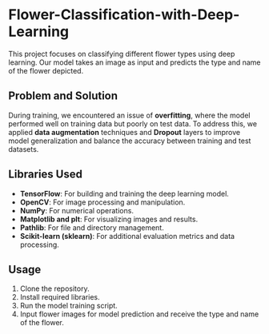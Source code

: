 # Flower-Classification-with-Deep-Learning

This project focuses on classifying different flower types using deep learning. Our model takes an image as input and predicts the type and name of the flower depicted. 

## Problem and Solution 
During training, we encountered an issue of **overfitting**, where the model performed well on training data but poorly on test data. To address this, we applied **data augmentation** techniques and **Dropout** layers to improve model generalization and balance the accuracy between training and test datasets.

## Libraries Used
* **TensorFlow**: For building and training the deep learning model.
* **OpenCV**: For image processing and manipulation.
* **NumPy**: For numerical operations.
* **Matplotlib and plt**: For visualizing images and results. 
* **Pathlib**: For file and directory management. 
* **Scikit-learn (sklearn)**: For additional evaluation metrics and data processing.

## Usage 
1. Clone the repository.
2. Install required libraries.
3. Run the model training script.
4. Input flower images for model prediction and receive the type and name of the flower.
